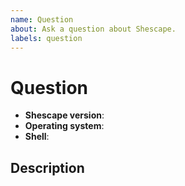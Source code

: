 ```yaml
---
name: Question
about: Ask a question about Shescape.
labels: question
---
```


# Question

- **Shescape version**: <!-- see package.json -->
- **Operating system**: <!-- e.g. Windows 10 -->
- **Shell**: <!-- e.g. cmd.exe -->

## Description

<!--
Describe what your question is and, if possible, why you have this question.
--->
